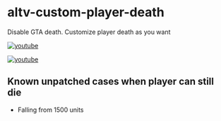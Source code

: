 # altv-custom-player-death

Disable GTA death. Customize player death as you want

[![youtube](http://img.youtube.com/vi/RPGH7kRnDEg/0.jpg)](http://www.youtube.com/watch?v=RPGH7kRnDEg)

[![youtube](http://img.youtube.com/vi/2kX45xZJrfg/0.jpg)](http://www.youtube.com/watch?v=2kX45xZJrfg)

## Known unpatched cases when player can still die

- Falling from 1500 units
